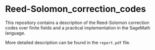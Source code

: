 # Reed-Solomon_correction_codes

This repository contains a description of the Reed-Solomon correction codes over finite fields and a practical implementation in the SageMath language.

More detailed description can be found in the `report.pdf` file.
